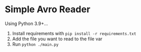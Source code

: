 # Simple Avro Reader

Using Python 3.9+...

1. Install requirements with `pip install -r requirements.txt`
2. Add the file you want to read to the file var
3. Run `python ./main.py`
